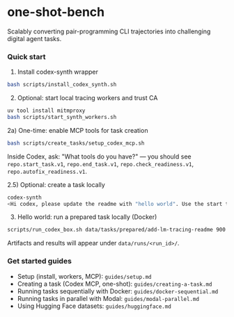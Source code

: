 # one-shot-bench

Scalably converting pair-programming CLI trajectories into challenging digital agent tasks.

### Quick start

1) Install codex-synth wrapper
```bash
bash scripts/install_codex_synth.sh
```

2) Optional: start local tracing workers and trust CA
```bash
uv tool install mitmproxy
bash scripts/start_synth_workers.sh
```

2a) One-time: enable MCP tools for task creation
```bash
bash scripts/create_tasks/setup_codex_mcp.sh
```
Inside Codex, ask: "What tools do you have?" — you should see `repo.start_task.v1`, `repo.end_task.v1`, `repo.check_readiness.v1`, `repo.autofix_readiness.v1`.

2.5) Optional: create a task locally 
```bash
codex-synth
<Hi codex, please update the readme with "hello world". Use the start task tool to begin and end task tool to finish>
```

3) Hello world: run a prepared task locally (Docker)
```bash
scripts/run_codex_box.sh data/tasks/prepared/add-lm-tracing-readme 900 50000
```

Artifacts and results will appear under `data/runs/<run_id>/`.

### Get started guides

- Setup (install, workers, MCP): `guides/setup.md`
- Creating a task (Codex MCP, one-shot): `guides/creating-a-task.md`
- Running tasks sequentially with Docker: `guides/docker-sequential.md`
- Running tasks in parallel with Modal: `guides/modal-parallel.md`
- Using Hugging Face datasets: `guides/huggingface.md`

